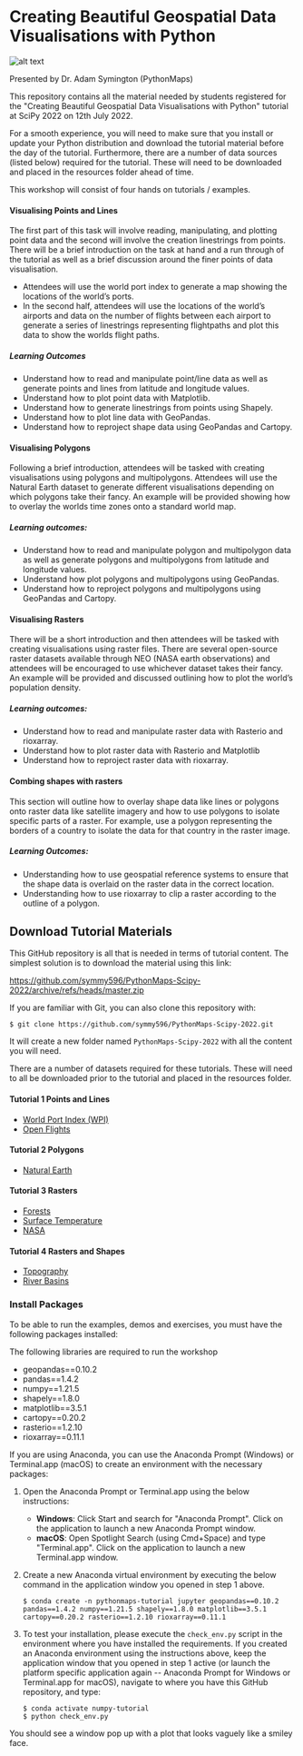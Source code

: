 # Creating Beautiful Geospatial Data Visualisations with Python 
 
![alt text](https://github.com/symmy596/PythonMaps-Scipy-2022/blob/master/resources/assets/shapping_lanes_dark.png) 

Presented by Dr. Adam Symington (PythonMaps)

This repository contains all the material needed by students registered for the "Creating Beautiful Geospatial Data Visualisations with Python" tutorial at SciPy 2022 on 12th July 2022.

For a smooth experience, you will need to make sure that you install or update your Python distribution and download the tutorial material before the day of the tutorial. Furthermore, there are a number of data sources (listed below) required for the tutorial. These will need to be downloaded and placed in the resources folder ahead of time.

This workshop will consist of four hands on tutorials / examples. 

#### Visualising Points and Lines

The first part of this task will involve reading, manipulating, and plotting point data and the second will involve the creation linestrings from points. There will be a brief introduction on the task at hand and a run through of the tutorial as well as a brief discussion around the finer points of data visualisation. 
- Attendees will use the world port index to generate a map showing the locations of the world’s ports. 
- In the second half, attendees will use the locations of the world’s airports and data on the number of flights between each airport to generate a series of linestrings representing flightpaths and plot this data to show the worlds flight paths.

##### Learning Outcomes
- Understand how to read and manipulate point/line data as well as generate points and lines from latitude and longitude values. 
- Understand how to plot point data with Matplotlib.
- Understand how to generate linestrings from points using Shapely.
- Understand how to plot line data with GeoPandas.
- Understand how to reproject shape data using GeoPandas and Cartopy.

#### Visualising Polygons

Following a brief introduction, attendees will be tasked with creating visualisations using polygons and multipolygons. Attendees will use the Natural Earth dataset to generate different visualisations depending on which polygons take their fancy. An example will be provided showing how to overlay the worlds time zones onto a standard world map. 

##### Learning outcomes:
- Understand how to read and manipulate polygon and multipolygon data as well as generate polygons and multipolygons from latitude and longitude values.
- Understand how plot polygons and multipolygons using GeoPandas.
- Understand how to reproject polygons and multipolygons using GeoPandas and Cartopy.

#### Visualising Rasters

There will be a short introduction and then attendees will be tasked with creating visualisations using raster files. There are several open-source raster datasets available through NEO (NASA earth observations) and attendees will be encouraged to use whichever dataset takes their fancy. An example will be provided and discussed outlining how to plot the world’s population density. 

##### Learning outcomes:
- Understand how to read and manipulate raster data with Rasterio and rioxarray. 
- Understand how to plot raster data with Rasterio and Matplotlib
- Understand how to reproject raster data with rioxarray. 

#### Combing shapes with rasters

This section will outline how to overlay shape data like lines or polygons onto raster data like satellite imagery and how to use polygons to isolate specific parts of a raster. For example, use a polygon representing the borders of a country to isolate the data for that country in the raster image.

##### Learning Outcomes:
- Understanding how to use geospatial reference systems to ensure that the shape data is overlaid on the raster data in the correct location.
- Understanding how to use rioxarray to clip a raster according to the outline of a polygon.


## Download Tutorial Materials

This GitHub repository is all that is needed in terms of tutorial content. The simplest solution is to download the material using this link:

https://github.com/symmy596/PythonMaps-Scipy-2022/archive/refs/heads/master.zip

If you are familiar with Git, you can also clone this repository with:

```
$ git clone https://github.com/symmy596/PythonMaps-Scipy-2022.git
```

It will create a new folder named `PythonMaps-Scipy-2022` with all the content you will need.

There are a number of datasets required for these tutorials. These will need to all be downloaded prior to the tutorial and placed in the resources folder.


#### Tutorial 1 Points and Lines

- [World Port Index (WPI)](https://msi.nga.mil/Publications/WPI)
- [Open Flights](https://openflights.org/data.html)

#### Tutorial 2 Polygons

- [Natural Earth](https://www.naturalearthdata.com/)

#### Tutorial 3 Rasters

- [Forests](https://globalmaps.github.io/ptc.html)
- [Surface Temperature](https://neo.gsfc.nasa.gov/view.php?datasetId=MOD_LSTD_M&year=2021)
- [NASA](https://neo.gsfc.nasa.gov/)

#### Tutorial 4 Rasters and Shapes

- [Topography](https://www.ngdc.noaa.gov/mgg/global/relief/ETOPO1/data/bedrock/grid_registered/georeferenced_tiff/)
- [River Basins](https://www.fao.org/fishery/static/geonetwork/d47ba28e-31be-470d-81cf-ad3d5594fafd/data/)


### Install Packages

To be able to run the examples, demos and exercises, you must have the following packages installed:

The following libraries are required to run the workshop

- geopandas==0.10.2
- pandas==1.4.2
- numpy==1.21.5
- shapely==1.8.0
- matplotlib==3.5.1
- cartopy==0.20.2
- rasterio==1.2.10
- rioxarray==0.11.1

If you are using Anaconda, you can use the Anaconda Prompt (Windows) or Terminal.app (macOS) to create an environment with the necessary packages:

1. Open the Anaconda Prompt or Terminal.app using the below instructions:
    - **Windows**: Click Start and search for "Anaconda Prompt". Click on the application to launch a new Anaconda Prompt window.
    - **macOS**: Open Spotlight Search (using Cmd+Space) and type "Terminal.app". Click on the application to launch a new Terminal.app window.   

2. Create a new Anaconda virtual environment by executing the below command in the application window you opened in step 1 above.

    ```
    $ conda create -n pythonmaps-tutorial jupyter geopandas==0.10.2 pandas==1.4.2 numpy==1.21.5 shapely==1.8.0 matplotlib==3.5.1 cartopy==0.20.2 rasterio==1.2.10 rioxarray==0.11.1
    ```

3. To test your installation, please execute the `check_env.py` script in the environment where you have installed the requirements. If you created an Anaconda environment using the instructions above, keep the application window that you opened in step 1 active (or launch the platform specific application again -- Anaconda Prompt for Windows or Terminal.app for macOS), navigate to where you have this GitHub repository, and type:

    ```
    $ conda activate numpy-tutorial
    $ python check_env.py
    ```

You should see a window pop up with a plot that looks vaguely like a smiley face.
